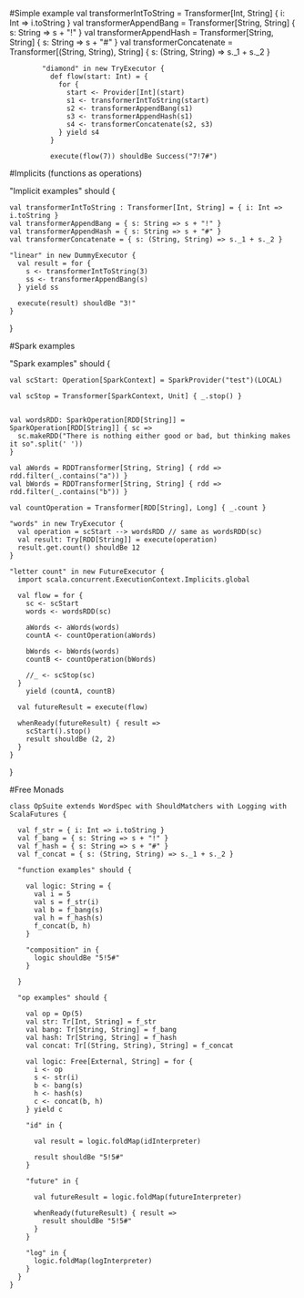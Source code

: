 #Simple example
        val transformerIntToString = Transformer[Int, String] { i: Int => i.toString }
        val transformerAppendBang = Transformer[String, String] { s: String => s + "!" }
        val transformerAppendHash = Transformer[String, String] { s: String => s + "#" }
        val transformerConcatenate = Transformer[(String, String), String] { s: (String, String) => s._1 + s._2 }
        
        
        
            "diamond" in new TryExecutor {
              def flow(start: Int) = {
                for {
                  start <- Provider[Int](start)
                  s1 <- transformerIntToString(start)
                  s2 <- transformerAppendBang(s1)
                  s3 <- transformerAppendHash(s1)
                  s4 <- transformerConcatenate(s2, s3)
                } yield s4
              }
        
              execute(flow(7)) shouldBe Success("7!7#")
              
              
#Implicits (functions as operations)
             
  "Implicit examples" should {

    val transformerIntToString : Transformer[Int, String] = { i: Int => i.toString }
    val transformerAppendBang = { s: String => s + "!" }
    val transformerAppendHash = { s: String => s + "#" }
    val transformerConcatenate = { s: (String, String) => s._1 + s._2 }

    "linear" in new DummyExecutor {
      val result = for {
        s <- transformerIntToString(3)
        ss <- transformerAppendBang(s)
      } yield ss

      execute(result) shouldBe "3!"
    }
  }
                
#Spark examples             
        
  "Spark examples" should {

    val scStart: Operation[SparkContext] = SparkProvider("test")(LOCAL)

    val scStop = Transformer[SparkContext, Unit] { _.stop() }


    val wordsRDD: SparkOperation[RDD[String]] = SparkOperation[RDD[String]] { sc =>
      sc.makeRDD("There is nothing either good or bad, but thinking makes it so".split(' '))
    }

    val aWords = RDDTransformer[String, String] { rdd => rdd.filter(_.contains("a")) }
    val bWords = RDDTransformer[String, String] { rdd => rdd.filter(_.contains("b")) }

    val countOperation = Transformer[RDD[String], Long] { _.count }

    "words" in new TryExecutor {
      val operation = scStart --> wordsRDD // same as wordsRDD(sc)
      val result: Try[RDD[String]] = execute(operation)
      result.get.count() shouldBe 12
    }

    "letter count" in new FutureExecutor {
      import scala.concurrent.ExecutionContext.Implicits.global

      val flow = for {
        sc <- scStart
        words <- wordsRDD(sc)

        aWords <- aWords(words)
        countA <- countOperation(aWords)

        bWords <- bWords(words)
        countB <- countOperation(bWords)

        //_ <- scStop(sc)
      }
        yield (countA, countB)

      val futureResult = execute(flow)

      whenReady(futureResult) { result =>
        scStart().stop()
        result shouldBe (2, 2)
      }
    }
  }
  
#Free Monads

    class OpSuite extends WordSpec with ShouldMatchers with Logging with ScalaFutures {
    
      val f_str = { i: Int => i.toString }
      val f_bang = { s: String => s + "!" }
      val f_hash = { s: String => s + "#" }
      val f_concat = { s: (String, String) => s._1 + s._2 }
    
      "function examples" should {
    
        val logic: String = {
          val i = 5
          val s = f_str(i)
          val b = f_bang(s)
          val h = f_hash(s)
          f_concat(b, h)
        }
    
        "composition" in {
          logic shouldBe "5!5#"
        }
    
      }
    
      "op examples" should {
    
        val op = Op(5)
        val str: Tr[Int, String] = f_str
        val bang: Tr[String, String] = f_bang
        val hash: Tr[String, String] = f_hash
        val concat: Tr[(String, String), String] = f_concat
    
        val logic: Free[External, String] = for {
          i <- op
          s <- str(i)
          b <- bang(s)
          h <- hash(s)
          c <- concat(b, h)
        } yield c
    
        "id" in {
    
          val result = logic.foldMap(idInterpreter)
    
          result shouldBe "5!5#"
        }
    
        "future" in {
    
          val futureResult = logic.foldMap(futureInterpreter)
    
          whenReady(futureResult) { result =>
            result shouldBe "5!5#"
          }
        }
    
        "log" in {
          logic.foldMap(logInterpreter)
        }
      }
    }